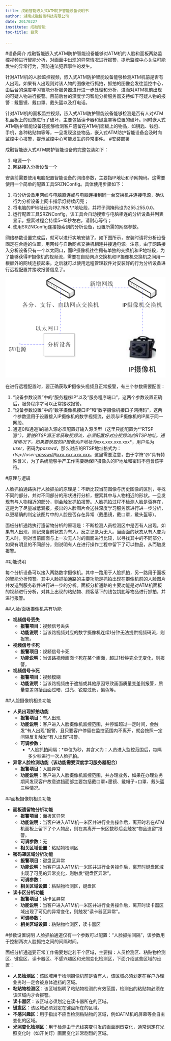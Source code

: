 ```yaml
---
title: 戍融智能嵌入式ATM防护智能设备说明书
author: 湖南戍融智能科技有限公司
date: 20170227
institute: 戍融智能 
toc-title: 目录

---
```


#设备简介
戍融智能嵌入式ATM防护智能设备能够对ATM机的人脸和面板两路监控视频进行智能分析，对画面中出现的异常情况进行报警，提示监控中心关注可能发生的异常行为，预防违法犯罪事件的发生。

针对ATM机的人脸监控视频，嵌入式ATM防护智能设备能够检测ATM机前是否有人出现，如果有人出现则对该人物的图像进行抓拍，抓拍的图像会发往监控中心，由后台的深度学习智能分析服务器进行进一步处理和分析，进而对ATM机前出现的可疑人物进行报警。目前后台的深度学习智能分析服务器支持如下可疑人物的报警：戴墨镜、戴口罩、戴头盔以及打电话。

针对ATM机的面板监控视频，嵌入式ATM防护智能设备能够检测是否有人对ATM机面板上的设施进行了破坏，主要包括读卡器和键盘罩等位置的破坏。同时嵌入式ATM防护智能设备还能够检测客户遗留在ATM机面板上的物品，如钥匙、钱包、手机，各种粘贴物等等，一旦发现这些物品，嵌入式ATM防护智能设备会及时向监控中心报警，提示监控中心可能发生的异常事件。
#安装部署

戍融智能嵌入式ATM防护智能设备的完整包装如下：

1. 电源一个
2. 网路接入分析设备一个

安装前需要使用电脑配置智能设备的网络参数，主要指IP地址和子网掩码。这需要使用一个简单的配置工具SRZNConfig。具体使用步骤如下：

1. 将分析设备用网线与电脑直连或与电脑连接到同一台交换机并连接电源，确认行为分析设备上网卡指示灯持续闪亮；
2. 将电脑的IP地址设为*192.168.*\*.*地址段，并将子网掩码设为255.255.0.0。
3. 运行配置工具SRZNConfig，该工具会自动搜索与电脑相连的分析设备并列表显示，搜索过程会持续5\~15秒左右，请耐心等待；
4. 使用SRZNConfig连接搜索到的分析设备，设置所需的网络参数。

网络参数设置完成后，就可以进行实地安装了。如下图所示，安装时请将分析设备固定在合适的位置，用网线与自助网点交换机相连并接通电源。注意，由于网路接入分析设备只有一个以太网口，而IP摄像机往往拥有单独的交换机和IP地址段，为了能够获得IP摄像机的视频流，需要在自助网点交换机和IP摄像机交换机之间用一根额外的网线连接起来。之后就可以使用远程管理软件对安装好的行为分析设备进行远程配置并接收报警信息了。

![](media/ab.png)

在进行远程配置时，要正确获取IP摄像头视频且正常报警，有三个参数需要配置：

1. “设备参数设置”中的“服务程序IP”以及“服务程序端口”，这两个参数设置正确后，服务程序才可以正常接收报警。
2. “设备参数设置”中的“数字摄像机接口IP”和“数字摄像机接口子网掩码”，这两个参数适用于设置接入IP摄像机的数字视频流，必须与IP摄像机的IP属于同一网段。
3. 通道0和通道1的输入源必须配置好输入源类型（这里只能配置为*“RTSP源”*），要使RTSP源正常获取视频流，必须配置好对应视频流的RTSP地址。通常情况下，如果要获取的IP摄像头IP地址为*xxx.xxx.xxx.xxx*，用户名为*user*，密码为*passwd*，那么对应的RTSP地址格式为：*rtsp://user:passwd@xxx.xxx.xxx.xxx*。这里需要注意，由于字符“@”具有特殊含义，为了系统能够争产工作需要确保IP摄像头的IP地址和密码不包含该字符。

#原理与逻辑

人脸抓拍通路执行人脸抓拍的原理是：不断比较当前图像与历史图像的区别，寻找不同的部分，并对不同部分的形状进行分析，搜索其中与人物相近的形状。一旦发现有与人物相近的部分，则会触发抓拍报警。人脸抓拍过程不检测人脸是否存在，这是为了尽量减低漏报，报出的人脸图片会送往深度学习服务器进行进一步分析，以更精确的判定该图片中的人脸是否存在异常（戴墨镜，戴口罩，戴头盔等）。

面板分析通路执行遗留物分析的原理是：不断检测人员检测区中是否有人出现，如果有人出现，则记录当前状态为有人，反之记录为无人。当画面的状态从有人变为无人时，则对当前画面与上一次无人时的画面进行比较，以寻找其中的不同部分，如果有明显的不同部分，则说明有人在进行操作工程中留下了可以物品，从而触发报警。

#功能说明

每个分析设备可以接入两路数字摄像机。其中一路用于人脸抓拍，另一路用于面板的智能分析预警。其中人脸抓拍通路的主要功能是抓拍出现在摄像机前的人脸图片并发送到服务软件进行进一步的分析。面板分析通路的主要功能是对ATM机面板的视频进行分析，对其上出现的粘贴物、顾客落下的钱包钥匙等物品进行抓拍，并进行报警。

##人脸/面板摄像机共有功能
* **视频信号丢失**
	* **报警项目**：视频信号丢失
	* **功能说明**：当该路视频对应的数字摄像机连续1分钟无法提供视频码流，则报警。
* **视频信号卡死**
	* **报警项目**：视频信号卡死
	* **功能说明**：当该路视频画面卡死在某个画面，超过1秒钟完全无变化，则报警。
* **视频信号卡死**
	* **报警项目**：视频模糊
	* **功能说明**：当该路视频由于遮挡或其他原因导致画面质量变差则报警，质量变差包括画面过暗、过亮、锐度过低，偏色等。

##人脸摄像机相关功能
* **人员出现抓拍功能**
	* **报警项目**：有人出现
	* **功能说明**：客户进入人脸摄像机监控范围，并停留超过一定时间，会触发“有人出现”报警，且只要客户停留在监控范围内不离开，就会按照一定间隔反复触发“有人出现”报警。
	* **可调参数**：
		* *人脸抓拍间隔：*单位为秒，其含义为：人员进入监控范围后，每隔多少秒进行一次人脸抓拍。
* **异常人脸检测功能（该功能需要深度学习服务器配合）**
	* **报警项目**：人脸异常
	* **功能说明**：客户进入人脸摄像机监控范围，并办理业务，如果在办理业务期间发现客户故意遮挡面部主要包括戴口罩+墨镜、戴帽子+口罩、戴头盔三种情况。

##面板摄像机相关功能
* **面板遗留物分析功能**
	* **报警项目**：面板区异常
	* **功能说明**：当客户进入ATM机一米区并进行业务操作后，离开时若在ATM机面板上留下了个人物品，则在其离开一米区数秒后会触发“物品遗留”报警。
	* **可调参数**：无
	* **相关区域设置**：粘贴物检测区
* **密码罩区域分析功能**
	* **报警项目**：键盘区异常
	* **功能说明**：当客户进入ATM机一米区并进行业务操作后，离开时键盘区域出现了可见的异常变化，则触发“键盘区异常”。
	* **可调参数**：
	* **相关区域设置**：粘贴物检测区，键盘区
* **读卡区分析功能**
	* **报警项目**：读卡区异常
	* **功能说明**：当客户进入ATM机一米区并进行业务操作后，离开时读卡器区域出现了可见的异常变化，则触发“读卡器区异常”。
	* **可调参数**：
	* **相关区域设置**：粘贴物检测区，读卡器区

#参数设置说明
人脸抓拍通道仅有一个参数可以配置：“人脸抓拍间隔”，该参数用于控制两次人脸抓拍之间的间隔时间。

面板分析通道要正常工作需要划定若干个区域，主要指：人员检测区、粘贴物检测区、键盘区、读卡器区、不感兴趣区和光照变化检测区，下面介绍这些区域的设置：

* **人员检测区**：该区域用于检测摄像机前是否有人，该区域必须划定在客户办理业务时一定会被身体遮挡的区域。
* **粘贴物检测区**：该区域指明了粘贴物检测的有效范围，检测出的粘贴物必须在该区域内才会报警。
* **读卡器区**：该区域必须划定在读卡器所在的区域。
* **键盘区**：该区域必须划定在键盘所在的区域。
* **不感兴趣区**：用于指出不应当检测粘贴物的区域，例如ATM机的屏幕等会自主变化的区域。
* **光照变化检测区**：用于检测由于光线突变引发的画面剧烈变化，通常划定在光照变化时（如开关灯）画面变化非常剧烈的区域。
